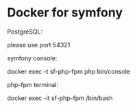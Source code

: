 # Docker for symfony

PostgreSQL:

please use port 54321

symfony console:

docker exec -t sf-php-fpm php bin/console

php-fpm terminal:

docker exec -it sf-php-fpm /bin/bash
